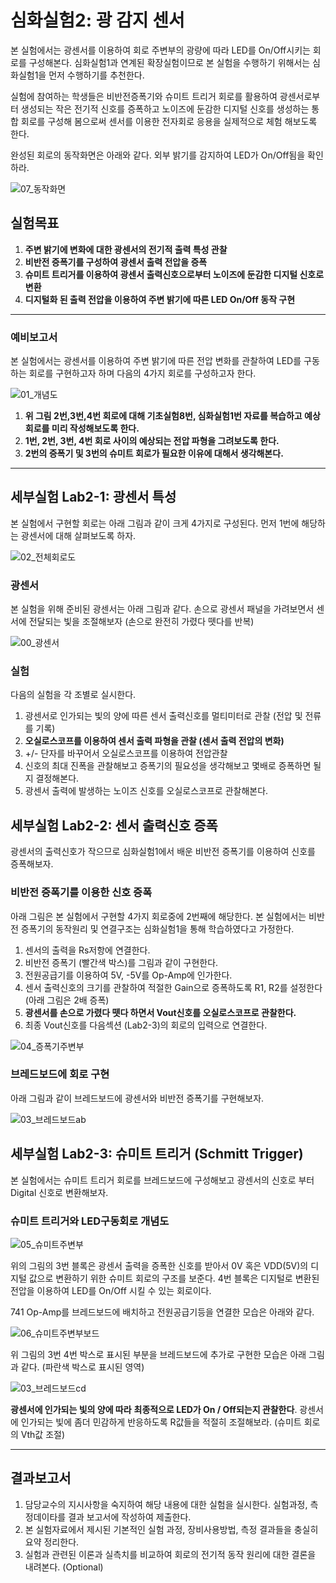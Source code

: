 
# 심화실험2: 광 감지 센서

본 실험에서는 광센서를 이용하여 회로 주변부의 광량에 따라 LED를 On/Off시키는 회로를 구성해본다. 심화실험1과 연계된 확장실험이므로 본 실험을 수행하기 위해서는 심화실험1을 먼저 수행하기를 추천한다. 

실험에 참여하는 학생들은 비반전증폭기와 슈미트 트리거 회로를 활용하여 광센서로부터 생성되는 작은 전기적 신호를 증폭하고 노이즈에 둔감한 디지털 신호를 생성하는 통합 회로를 구성해 봄으로써 센서를 이용한 전자회로 응용을 실제적으로 체험 해보도록 한다.

완성된 회로의 동작화면은 아래와 같다. 외부 밝기를 감지하여 LED가 On/Off됨을 확인하라. 

![07_동작화면](./images/07_동작화면.gif)

## 실험목표
1. **주변 밝기에 변화에 대한 광센서의 전기적 출력 특성 관찰**
2. **비반전 증폭기를 구성하여 광센서 출력 전압을 증폭**
3. **슈미트 트리거를 이용하여 광센서 출력신호으로부터 노이즈에 둔감한 디지털 신호로 변환**
4. **디지털화 된 출력 전압을 이용하여 주변 밝기에 따른 LED On/Off 동작 구현**
-------------------------
### 예비보고서

본 실험에서는 광센서를 이용하여 주변 밝기에 따른 전압 변화를 관찰하여 LED를 구동하는 회로를 구현하고자 하며 다음의 4가지 회로를 구성하고자 한다. 

![01_개념도](./images/01_개념도.jpg)

1. **위 그림 2번,3번,4번 회로에 대해 기초실험8번, 심화실험1번 자료를 복습하고 예상회로를 미리 작성해보도록 한다.** 
2. **1번, 2번, 3번, 4번 회로 사이의 예상되는 전압 파형을 그려보도록 한다.**
3. **2번의 증폭기 및 3번의 슈미트 회로가 필요한 이유에 대해서 생각해본다.** 



------


## 세부실험 Lab2-1: 광센서 특성

본 실험에서 구현할 회로는 아래 그림과 같이 크게 4가지로 구성된다. 먼저 1번에 해당하는 광센서에 대해 살펴보도록 하자.

![02_전체회로도](./images/02_전체회로도.jpg)

### 광센서

본 실험을 위해 준비된 광센서는 아래 그림과 같다. 손으로 광센서 패널을 가려보면서 센서에 전달되는 빛을 조절해보자 (손으로 완전히 가렸다 뗏다를 반복)

![00_광센서](./images/00_광센서.jpg)

### 실험

다음의 실험을 각 조별로 실시한다.

1. 광센서로 인가되는 빛의 양에 따른 센서 출력신호를 멀티미터로 관찰 (전압 및 전류를 기록)
2. **오실로스코프를 이용하여 센서 출력 파형을 관찰 (센서 출력 전압의 변화)**
3. +/- 단자를 바꾸어서 오실로스코프를 이용하여 전압관찰
4. 신호의 최대 진폭을 관찰해보고 증폭기의 필요성을 생각해보고 몇배로 증폭하면 될지 결정해본다.
5. 광센서 출력에 발생하는 노이즈 신호를 오실로스코프로 관찰해본다. 



## 세부실험 Lab2-2: 센서 출력신호 증폭

광센서의 출력신호가 작으므로 심화실험1에서 배운 비반전 증폭기를 이용하여 신호를 증폭해보자.

### 비반전 증폭기를 이용한 신호 증폭

아래 그림은 본 실험에서 구현할 4가지 회로중에 2번째에 해당한다. 본 실험에서는 비반전 증폭기의 동작원리 및 연결구조는 심화실험1을 통해 학습하였다고 가정한다. 

1. 센서의 출력을 Rs저항에 연결한다. 
2. 비반전 증폭기 (빨간색 박스)를 그림과 같이 구현한다.
3. 전원공급기를 이용하여 5V, -5V를 Op-Amp에 인가한다. 
4. 센서 출력신호의 크기를 관찰하여 적절한 Gain으로 증폭하도록 R1, R2를 설정한다 (아래 그림은 2배 증폭)
5. **광센서를 손으로 가렸다 뗏다 하면서 Vout신호를 오실로스코프로 관찰한다.**
6. 최종 Vout신호를 다음섹션 (Lab2-3)의 회로의 입력으로 연결한다.

![04_증폭기주변부](./images/04_증폭기주변부.jpg)

### 브레드보드에 회로 구현

아래 그림과 같이 브레드보드에 광센서와 비반전 증폭기를 구현해보자. 

![03_브레드보드ab](./images/03_브레드보드ab.jpg)



## 세부실험 Lab2-3: 슈미트 트리거 (Schmitt Trigger)

본 실험에서는 슈미트 트리거 회로를 브레드보드에 구성해보고 광센서의 신호로 부터 Digital 신호로 변환해보자.

### 슈미트 트리거와 LED구동회로 개념도

![05_슈미트주변부](./images/05_슈미트주변부.jpg)

위의 그림의 3번 블록은 광센서 출력을 증폭한 신호를 받아서 0V 혹은 VDD(5V)의 디지털 값으로 변환하기 위한 슈미트 회로의 구조를 보준다. 4번 블록은 디지털로 변환된 전압을 이용하여 LED를 On/Off 시킬 수 있는 회로이다.

741 Op-Amp를 브레드보드에 배치하고 전원공급기등을 연결한 모습은 아래와 같다.

![06_슈미트주변부보드](./images/06_슈미트주변부보드.jpg)

위 그림의 3번 4번 박스로 표시된 부분을 브레드보드에 추가로 구현한 모습은 아래 그림과 같다. (파란색 박스로 표시된 영역)

![03_브레드보드cd](./images/03_브레드보드cd.jpg)

**광센서에 인가되는 빛의 양에 따라** **최종적으로 LED가 On / Off되는지 관찰한다**. 광센서에 인가되는 빛에 좀더 민감하게 반응하도록 R값들을 적절히 조절해보라. (슈미트 회로의 Vth값 조절)





---------------------------
## 결과보고서

1. 담당교수의 지시사항을 숙지하여 해당 내용에 대한 실험을 실시한다. 실험과정, 측정데이타를 결과 보고서에 작성하여 제출한다.
2. 본 실험자료에서 제시된 기본적인 실험 과정, 장비사용방법, 측정 결과들을 충실히 요약 정리한다. 
3. 실험과 관련된 이론과 실측치를 비교하여 회로의 전기적 동작 원리에 대한 결론을 내려본다. (Optional) 
